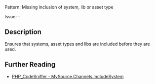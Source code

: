 Pattern: Missing inclusion of system, lib or asset type

Issue: -

## Description

Ensures that systems, asset types and libs are included before they are used.

## Further Reading

* [PHP_CodeSniffer - MySource.Channels.IncludeSystem](https://github.com/squizlabs/PHP_CodeSniffer/blob/master/src/Standards/MySource/Sniffs/Channels/IncludeSystemSniff.php)